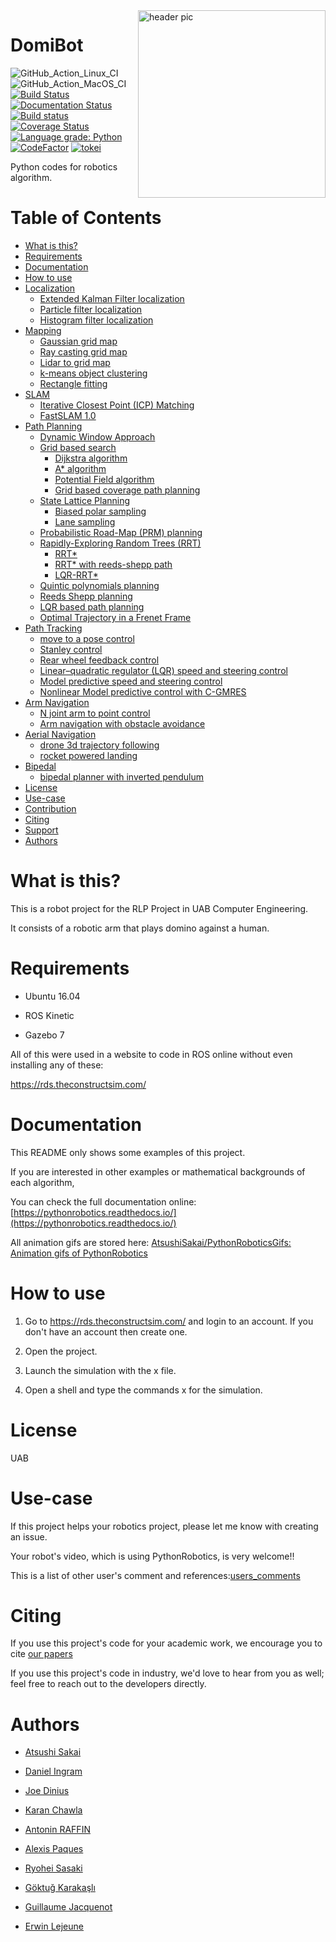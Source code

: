 <img src="https://www.google.com/search?q=robot+drawing&source=lnms&tbm=isch&sa=X&ved=2ahUKEwiMmqDRn9LpAhUL1xoKHU5pC0UQ_AUoAXoECA0QAw&biw=1366&bih=657#imgrc=gniXH2rbyPC2TM" align="right" width="300" alt="header pic"/>

# DomiBot
![GitHub_Action_Linux_CI](https://github.com/AtsushiSakai/PythonRobotics/workflows/Linux_CI/badge.svg)
![GitHub_Action_MacOS_CI](https://github.com/AtsushiSakai/PythonRobotics/workflows/MacOS_CI/badge.svg)
[![Build Status](https://travis-ci.org/AtsushiSakai/PythonRobotics.svg?branch=master)](https://travis-ci.org/AtsushiSakai/PythonRobotics)
[![Documentation Status](https://readthedocs.org/projects/pythonrobotics/badge/?version=latest)](https://pythonrobotics.readthedocs.io/en/latest/?badge=latest)
[![Build status](https://ci.appveyor.com/api/projects/status/sb279kxuv1be391g?svg=true)](https://ci.appveyor.com/project/AtsushiSakai/pythonrobotics)
[![Coverage Status](https://coveralls.io/repos/github/AtsushiSakai/PythonRobotics/badge.svg?branch=master)](https://coveralls.io/github/AtsushiSakai/PythonRobotics?branch=master)
[![Language grade: Python](https://img.shields.io/lgtm/grade/python/g/AtsushiSakai/PythonRobotics.svg?logo=lgtm&logoWidth=18)](https://lgtm.com/projects/g/AtsushiSakai/PythonRobotics/context:python)
[![CodeFactor](https://www.codefactor.io/repository/github/atsushisakai/pythonrobotics/badge/master)](https://www.codefactor.io/repository/github/atsushisakai/pythonrobotics/overview/master)
[![tokei](https://tokei.rs/b1/github/AtsushiSakai/PythonRobotics)](https://github.com/AtsushiSakai/PythonRobotics)

Python codes for robotics algorithm.


# Table of Contents
   * [What is this?](#what-is-this)
   * [Requirements](#requirements)
   * [Documentation](#documentation)
   * [How to use](#how-to-use)
   * [Localization](#localization)
      * [Extended Kalman Filter localization](#extended-kalman-filter-localization)
      * [Particle filter localization](#particle-filter-localization)
      * [Histogram filter localization](#histogram-filter-localization)
   * [Mapping](#mapping)
      * [Gaussian grid map](#gaussian-grid-map)
      * [Ray casting grid map](#ray-casting-grid-map)
      * [Lidar to grid map](#lidar-to-grid-map)
      * [k-means object clustering](#k-means-object-clustering)
      * [Rectangle fitting](#rectangle-fitting)
   * [SLAM](#slam)
      * [Iterative Closest Point (ICP) Matching](#iterative-closest-point-icp-matching)
      * [FastSLAM 1.0](#fastslam-10)
   * [Path Planning](#path-planning)
      * [Dynamic Window Approach](#dynamic-window-approach)
      * [Grid based search](#grid-based-search)
         * [Dijkstra algorithm](#dijkstra-algorithm)
         * [A* algorithm](#a-algorithm)
         * [Potential Field algorithm](#potential-field-algorithm)
         * [Grid based coverage path planning](#grid-based-coverage-path-planning)
      * [State Lattice Planning](#state-lattice-planning)
         * [Biased polar sampling](#biased-polar-sampling)
         * [Lane sampling](#lane-sampling)
      * [Probabilistic Road-Map (PRM) planning](#probabilistic-road-map-prm-planning)
      * [Rapidly-Exploring Random Trees (RRT)](#rapidly-exploring-random-trees-rrt)
         * [RRT*](#rrt)
         * [RRT* with reeds-shepp path](#rrt-with-reeds-shepp-path)
         * [LQR-RRT*](#lqr-rrt)
      * [Quintic polynomials planning](#quintic-polynomials-planning)
      * [Reeds Shepp planning](#reeds-shepp-planning)
      * [LQR based path planning](#lqr-based-path-planning)
      * [Optimal Trajectory in a Frenet Frame](#optimal-trajectory-in-a-frenet-frame)
   * [Path Tracking](#path-tracking)
      * [move to a pose control](#move-to-a-pose-control)
      * [Stanley control](#stanley-control)
      * [Rear wheel feedback control](#rear-wheel-feedback-control)
      * [Linear–quadratic regulator (LQR) speed and steering control](#linearquadratic-regulator-lqr-speed-and-steering-control)
      * [Model predictive speed and steering control](#model-predictive-speed-and-steering-control)
      * [Nonlinear Model predictive control with C-GMRES](#nonlinear-model-predictive-control-with-c-gmres)
   * [Arm Navigation](#arm-navigation)
      * [N joint arm to point control](#n-joint-arm-to-point-control)
      * [Arm navigation with obstacle avoidance](#arm-navigation-with-obstacle-avoidance)
   * [Aerial Navigation](#aerial-navigation)
      * [drone 3d trajectory following](#drone-3d-trajectory-following)
      * [rocket powered landing](#rocket-powered-landing)
   * [Bipedal](#bipedal)
      * [bipedal planner with inverted pendulum](#bipedal-planner-with-inverted-pendulum)
   * [License](#license)
   * [Use-case](#use-case)
   * [Contribution](#contribution)
   * [Citing](#citing)
   * [Support](#support)
   * [Authors](#authors)

# What is this?

This is a robot project for the RLP Project in UAB Computer Engineering.

It consists of a robotic arm that plays domino against a human.

# Requirements

- Ubuntu 16.04

- ROS Kinetic

- Gazebo 7

All of this were used in a website to code in ROS online without even installing any of these:

https://rds.theconstructsim.com/

# Documentation

This README only shows some examples of this project. 

If you are interested in other examples or mathematical backgrounds of each algorithm, 

You can check the full documentation online: [https://pythonrobotics.readthedocs.io/](https://pythonrobotics.readthedocs.io/)

All animation gifs are stored here: [AtsushiSakai/PythonRoboticsGifs: Animation gifs of PythonRobotics](https://github.com/AtsushiSakai/PythonRoboticsGifs)

# How to use

1. Go to https://rds.theconstructsim.com/ and login to an account. If you don't have an account then create one.

2. Open the project.

3. Launch the simulation with the x file.

4. Open a shell and type the commands x for the simulation.

# License 

UAB

# Use-case

If this project helps your robotics project, please let me know with creating an issue.

Your robot's video, which is using PythonRobotics, is very welcome!!

This is a list of other user's comment and references:[users\_comments](https://github.com/AtsushiSakai/PythonRobotics/blob/master/users_comments.md)

# Citing

If you use this project's code for your academic work, we encourage you to cite [our papers](https://arxiv.org/abs/1808.10703) 

If you use this project's code in industry, we'd love to hear from you as well; feel free to reach out to the developers directly.

# Authors

- [Atsushi Sakai](https://github.com/AtsushiSakai/)

- [Daniel Ingram](https://github.com/daniel-s-ingram)

- [Joe Dinius](https://github.com/jwdinius)

- [Karan Chawla](https://github.com/karanchawla)

- [Antonin RAFFIN](https://github.com/araffin)

- [Alexis Paques](https://github.com/AlexisTM)

- [Ryohei Sasaki](https://github.com/rsasaki0109)

- [Göktuğ Karakaşlı](https://github.com/goktug97)

- [Guillaume Jacquenot](https://github.com/Gjacquenot)

- [Erwin Lejeune](https://github.com/guilyx)
